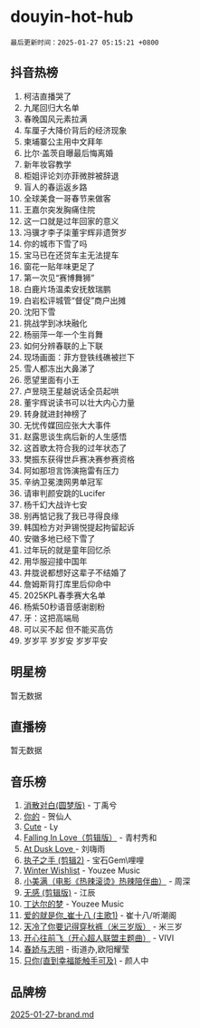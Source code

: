 # douyin-hot-hub

`最后更新时间：2025-01-27 05:15:21 +0800`

## 抖音热榜

1. 柯洁直播哭了
1. 九尾回归大名单
1. 春晚国风元素拉满
1. 车厘子大降价背后的经济现象
1. 柬埔寨公主用中文拜年
1. 比尔·盖茨自曝最后悔离婚
1. 新年妆容教学
1. 柜姐评论刘亦菲微胖被辞退
1. 盲人的春运返乡路
1. 全球美食一哥春节来做客
1. 王嘉尔突发胸痛住院
1. 这一口就是过年回家的意义
1. 冯骥才李子柒董宇辉非遗贺岁
1. 你的城市下雪了吗
1. 宝马已在还贷车主无法提车
1. 窗花一贴年味更足了
1. 第一次见“赛博舞狮”
1. 白鹿片场温柔安抚敖瑞鹏
1. 白岩松评城管“督促”商户出摊
1. 沈阳下雪
1. 挑战学到冰块融化
1. 杨丽萍一年一个生肖舞
1. 如何分辨春联的上下联
1. 现场画面：菲方登铁线礁被拦下
1. 雪人都冻出大鼻涕了
1. 愿望里面有小王
1. 卢昱晓王星越说话全员起哄
1. 董宇辉说读书可以壮大内心力量
1. 转身就进封神榜了
1. 无忧传媒回应张大大事件
1. 赵露思谈生病后新的人生感悟
1. 这首歌太符合我的过年状态了
1. 樊振东获得世乒赛决赛参赛资格
1. 阿如那坦言饰演拖雷有压力
1. 辛纳卫冕澳网男单冠军
1. 请审判颜安跳的Lucifer
1. 杨千幻大战许七安
1. 别再惦记我了我已寻得良缘
1. 韩国检方对尹锡悦提起拘留起诉
1. 安徽多地已经下雪了
1. 过年玩的就是童年回忆杀
1. 用华服迎接中国年
1. 井胧说都想好这辈子不结婚了
1. 詹姆斯背打库里后仰命中
1. 2025KPL春季赛大名单
1. 杨紫50秒语音感谢剧粉
1. 牙：这把高端局
1. 可以买不起 但不能买高仿
1. 岁岁平 岁岁安 岁岁平安

## 明星榜

暂无数据

## 直播榜

暂无数据

## 音乐榜

1. [消散对白(圆梦版)](https://sf5-hl-cdn-tos.douyinstatic.com/obj/tos-cn-ve-2774/og4jB5I5IizzoZVAAAzWgBMAsMDWoArfwBOiFs) - 丁禹兮
1. [你的](https://sf5-hl-cdn-tos.douyinstatic.com/obj/tos-cn-ve-2774/oYuIeKf42jB7sEV6B2upMdpYAgfrQWj0FeRegh) - 贺仙人
1. [Cute](https://sf5-hl-cdn-tos.douyinstatic.com/obj/tos-cn-ve-2774/o4IbIzHWKAAB4wsS5qMBRiiAlEBGTpQRNfFvuo) - Ly
1. [Falling In Love（剪辑版）](https://sf5-hl-cdn-tos.douyinstatic.com/obj/tos-cn-ve-2774/o8ajpA8zzgBPahbBIO8AcKGBLJezFCRd1wfP9f) - 青村秀和
1. [ At Dusk  Love ](https://sf5-hl-cdn-tos.douyinstatic.com/obj/tos-cn-ve-2774/o8CrpCf5CaYgI4ZrtQgMQAFEfuGqNnRSDQAPBc) - 刘嗨雨
1. [执子之手 (剪辑2)](https://sf5-hl-cdn-tos.douyinstatic.com/obj/tos-cn-ve-2774/oUoZLQjCc31XzqsBnBQUNgeKtYPBcgbFDwtfcu) - 宝石Gem\哩哩
1. [Winter Wishlist](https://sf5-hl-cdn-tos.douyinstatic.com/obj/tos-cn-ve-2774/oIIgUOeamCFCVAzxN6MFRLIBlLGpUqQxeeHrLE) - Youzee Music
1. [小美满（电影《热辣滚烫》热辣陪伴曲）](https://sf5-hl-cdn-tos.douyinstatic.com/obj/tos-cn-ve-2774/o0GAn2lSgfZIDUgtevCGDQYnFg4CwnrBaxbTZL) - 周深
1. [无感 (剪辑版)](https://sf5-hl-cdn-tos.douyinstatic.com/obj/tos-cn-ve-2774/o0eIsUzJBDlQaQFC5OFlgbMEZC1TFYBftOBn6p) - 江辰
1. [丁达尔的梦](https://sf6-cdn-tos.douyinstatic.com/obj/tos-cn-ve-2774/oMU3WirUZBVQkAC9ccG5P2IQirziZM2RTInUY) - Youzee Music
1. [爱的就是你_崔十八 (主歌1)](https://sf5-hl-cdn-tos.douyinstatic.com/obj/tos-cn-ve-2774/oI5BO5DhFZ6UTcNCnZaOCBLtZ7WIMQGfgnXf5E) - 崔十八/听潮阁
1. [天冷了你要记得穿秋裤（米三岁版）](https://sf6-cdn-tos.douyinstatic.com/obj/tos-cn-ve-2774/oQlIwVIDWiZ6BQilAorS7MA0AgCkQDvcZAdm1) - 米三岁
1. [开心往前飞（开心超人联盟主题曲）](https://sf5-hl-cdn-tos.douyinstatic.com/obj/tos-cn-ve-2774/9d8fb7c82cf1421fb93a9fe925275e0a) - VIVI
1. [春娇与志明](https://sf5-hl-cdn-tos.douyinstatic.com/obj/tos-cn-ve-2774/e530d8fceb7044b39707d7f9ff54add1) - 街道办,欧阳耀莹
1. [只你(直到幸福能触手可及)](https://sf6-cdn-tos.douyinstatic.com/obj/tos-cn-ve-2774/o0lBkRDzFTeaVSUz3ZZSCBVtZ5DIMQGfgmEAuE) - 颜人中

## 品牌榜

[2025-01-27-brand.md](2025-01-27-brand.md)
